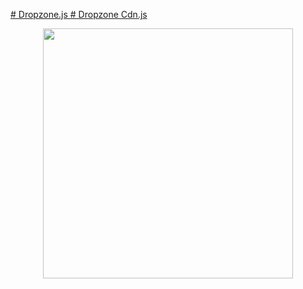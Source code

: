  <a href="https://www.dropzonejs.com/"> # Dropzone.js </a>
  <a href="https://cdnjs.com/libraries/dropzone"> # Dropzone Cdn.js </a>


<p align="center"><a href="https://laravel.com" target="_blank"><img src="https://raw.githubusercontent.com/laravel/art/master/logo-lockup/5%20SVG/2%20CMYK/1%20Full%20Color/laravel-logolockup-cmyk-red.svg" width="400"></a></p>
